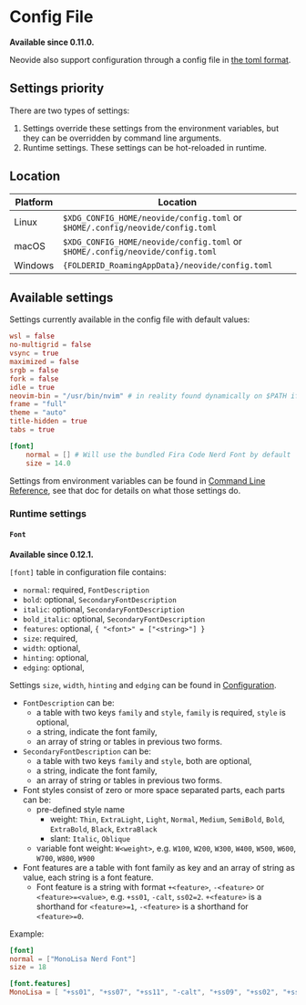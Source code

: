 # Config File

**Available since 0.11.0.**

Neovide also support configuration through a config file in [the toml format](https://toml.io).

## Settings priority

There are two types of settings:

1. Settings override these settings from the environment variables, but they can be overridden
   by command line arguments.
2. Runtime settings. These settings can be hot-reloaded in runtime.

## Location

| Platform | Location                                                                      |
| -------- | ----------------------------------------------------------------------------- |
| Linux    | `$XDG_CONFIG_HOME/neovide/config.toml` or `$HOME/.config/neovide/config.toml` |
| macOS    | `$XDG_CONFIG_HOME/neovide/config.toml` or `$HOME/.config/neovide/config.toml` |
| Windows  | `{FOLDERID_RoamingAppData}/neovide/config.toml`                               |

## Available settings

Settings currently available in the config file with default values:

```toml
wsl = false
no-multigrid = false
vsync = true
maximized = false
srgb = false
fork = false
idle = true
neovim-bin = "/usr/bin/nvim" # in reality found dynamically on $PATH if unset
frame = "full"
theme = "auto"
title-hidden = true
tabs = true

[font]
    normal = [] # Will use the bundled Fira Code Nerd Font by default
    size = 14.0
```

Settings from environment variables can be found in [Command Line Reference](command-line-reference.md),
see that doc for details on what those settings do.

### Runtime settings

#### `Font`

**Available since 0.12.1.**

`[font]` table in configuration file contains:

- `normal`: required, `FontDescription`
- `bold`: optional, `SecondaryFontDescription`
- `italic`: optional, `SecondaryFontDescription`
- `bold_italic`: optional, `SecondaryFontDescription`
- `features`: optional, `{ "<font>" = ["<string>"] }`
- `size`: required,
- `width`: optional,
- `hinting`: optional,
- `edging`: optional,

Settings `size`, `width`, `hinting` and `edging` can be found in
[Configuration](configuration.md).

- `FontDescription` can be:
  - a table with two keys `family` and `style`, `family` is required, `style` is optional,
  - a string, indicate the font family,
  - an array of string or tables in previous two forms.
- `SecondaryFontDescription` can be:
  - a table with two keys `family` and `style`, both are optional,
  - a string, indicate the font family,
  - an array of string or tables in previous two forms.
- Font styles consist of zero or more space separated parts, each parts can be:
  - pre-defined style name
    - weight: `Thin`, `ExtraLight`, `Light`, `Normal`, `Medium`, `SemiBold`, `Bold`,
      `ExtraBold`, `Black`, `ExtraBlack`
    - slant: `Italic`, `Oblique`
  - variable font weight: `W<weight>`, e.g. `W100`, `W200`, `W300`, `W400`, `W500`, `W600`,
    `W700`, `W800`, `W900`
- Font features are a table with font family as key and an array of string as value, each
  string is a font feature.
  - Font feature is a string with format `+<feature>`, `-<feature>` or `<feature>=<value>`,
    e.g. `+ss01`, `-calt`, `ss02=2`. `+<feature>` is a shorthand for `<feature>=1`,
    `-<feature>` is a shorthand for `<feature>=0`.

Example:

```toml
[font]
normal = ["MonoLisa Nerd Font"]
size = 18

[font.features]
MonoLisa = [ "+ss01", "+ss07", "+ss11", "-calt", "+ss09", "+ss02", "+ss14", "+ss16", "+ss17" ]
```
